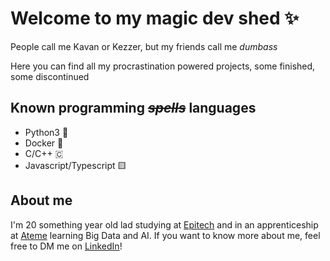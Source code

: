 # Welcome to my magic dev shed ✨

People call me Kavan or Kezzer, but my friends call me *dumbass*

Here you can find all my procrastination powered projects, some finished, some discontinued

## Known programming *~~spells~~* languages

- Python3 🐍
- Docker 🐋
- C/C++ 🇨
- Javascript/Typescript 🟨

## About me

I'm 20 something year old lad studying at [Epitech](https://www.epitech.eu/en/) and in an apprenticeship at [Ateme](https://www.ateme.com/) learning Big Data and AI.
If you want to know more about me, feel free to DM me on [LinkedIn](https://www.linkedin.com/in/kavan-t/)!

<!--
**ItsKezzer/ItsKezzer** is a ✨ _special_ ✨ repository because its `README.md` (this file) appears on your GitHub profile.

Here are some ideas to get you started:

- 🔭 I’m currently working on ...
- 🌱 I’m currently learning ...
- 👯 I’m looking to collaborate on ...
- 🤔 I’m looking for help with ...
- 💬 Ask me about ...
- 📫 How to reach me: ...
- 😄 Pronouns: ...
- ⚡ Fun fact: ...
-->

